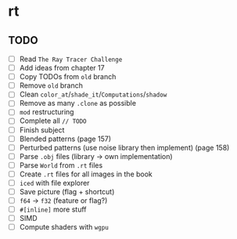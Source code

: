 # rt

## TODO

- [ ] Read `The Ray Tracer Challenge`
- [ ] Add ideas from chapter 17
- [ ] Copy TODOs from `old` branch
- [ ] Remove `old` branch
- [ ] Clean `color_at`/`shade_it`/`Computations`/`shadow`
- [ ] Remove as many `.clone` as possible
- [ ] `mod` restructuring
- [ ] Complete all `// TODO`
- [ ] Finish subject
- [ ] Blended patterns (page 157)
- [ ] Perturbed patterns (use noise library then implement) (page 158)
- [ ] Parse `.obj` files (library -> own implementation)
- [ ] Parse `World` from `.rt` files
- [ ] Create `.rt` files for all images in the book
- [ ] `iced` with file explorer
- [ ] Save picture (flag + shortcut)
- [ ] `f64` -> `f32` (feature or flag?)
- [ ] `#[inline]` more stuff
- [ ] SIMD
- [ ] Compute shaders with `wgpu`
